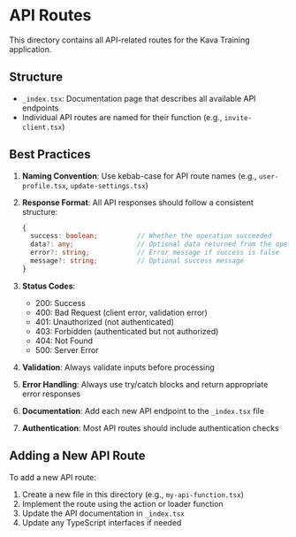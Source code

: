 # API Routes

This directory contains all API-related routes for the Kava Training application.

## Structure

- `_index.tsx`: Documentation page that describes all available API endpoints
- Individual API routes are named for their function (e.g., `invite-client.tsx`)

## Best Practices

1. **Naming Convention**: Use kebab-case for API route names (e.g., `user-profile.tsx`, `update-settings.tsx`)

2. **Response Format**: All API responses should follow a consistent structure:

   ```typescript
   {
     success: boolean;          // Whether the operation succeeded
     data?: any;                // Optional data returned from the operation
     error?: string;            // Error message if success is false
     message?: string;          // Optional success message
   }
   ```

3. **Status Codes**:

   - 200: Success
   - 400: Bad Request (client error, validation error)
   - 401: Unauthorized (not authenticated)
   - 403: Forbidden (authenticated but not authorized)
   - 404: Not Found
   - 500: Server Error

4. **Validation**: Always validate inputs before processing

5. **Error Handling**: Always use try/catch blocks and return appropriate error responses

6. **Documentation**: Add each new API endpoint to the `_index.tsx` file

7. **Authentication**: Most API routes should include authentication checks

## Adding a New API Route

To add a new API route:

1. Create a new file in this directory (e.g., `my-api-function.tsx`)
2. Implement the route using the action or loader function
3. Update the API documentation in `_index.tsx`
4. Update any TypeScript interfaces if needed
